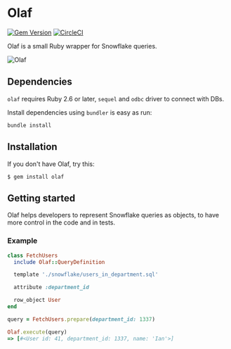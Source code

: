# Olaf
[![Gem Version](https://badge.fury.io/rb/olaf.svg)](https://badge.fury.io/rb/olaf)
[![CircleCI](https://circleci.com/gh/carwow/circleci-docs.svg?style=svg)](https://circleci.com/gh/carwow/olaf)

Olaf is a small Ruby wrapper for Snowflake queries.

![Olaf](https://user-images.githubusercontent.com/56375/96335285-8c86f080-106f-11eb-9489-999a884f1246.jpg)


## Dependencies

`olaf` requires Ruby 2.6 or later, `sequel` and `odbc` driver to connect with DBs.

Install dependencies using `bundler` is easy as run:

    bundle install

## Installation

If you don't have Olaf, try this:

    $ gem install olaf

## Getting started

Olaf helps developers to represent Snowflake queries as objects, to have more
control in the code and in tests.

### Example

```ruby
class FetchUsers
  include Olaf::QueryDefinition

  template './snowflake/users_in_department.sql'

  attribute :department_id

  row_object User
end

query = FetchUsers.prepare(department_id: 1337)

Olaf.execute(query)
=> [#<User id: 41, department_id: 1337, name: 'Ian'>]
```
